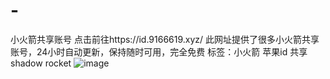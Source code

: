 # -
小火箭共享账号
点击前往https://id.9166619.xyz/
此网址提供了很多小火箭共享账号，24小时自动更新，保持随时可用，完全免费
标签：小火箭 苹果id 共享 shadow rocket
![image](https://github.com/user-attachments/assets/71f7fcb8-87d6-441e-b555-b3947bb075ef)
